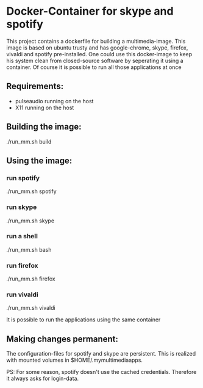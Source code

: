 # Docker-Container for skype and spotify

This project contains a dockerfile for building a multimedia-image. This image is
based on ubuntu trusty and has google-chrome, skype, firefox, vivaldi and spotify pre-installed.
One could use this docker-image to keep his system clean from closed-source software by
seperating it using a container. Of course it is possible to run all those applications at once


## Requirements:

- pulseaudio running on the host
- X11 running on the host

## Building the image:

./run_mm.sh build

## Using the image:
### run spotify
./run_mm.sh spotify

### run skype
./run_mm.sh skype 

### run a shell
./run_mm.sh bash

### run firefox
./run_mm.sh firefox

### run vivaldi
./run_mm.sh vivaldi

It is possible to run the applications using the same container

Making changes permanent:
-------------------------
The configuration-files for spotify and skype are persistent. This is realized with mounted volumes in $HOME/.mymultimediaapps.

PS: For some reason, spotify doesn't use the cached credentials. Therefore it always asks for login-data.
